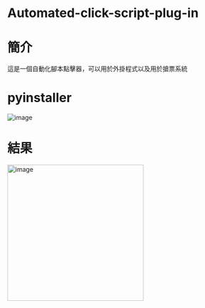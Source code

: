 # Automated-click-script-plug-in
# 簡介
這是一個自動化腳本點擊器，可以用於外掛程式以及用於搶票系統
# pyinstaller
![image](https://github.com/chris911024/Automated-click-script-plug-in/assets/67829896/0c44677a-5b55-4df2-81df-1e9b8dd3b9d2)

# 結果
<img width="307" alt="image" src="https://github.com/chris911024/Automated-click-script-plug-in/assets/67829896/9c09d9ff-5875-409b-801b-a71663bee55e">



